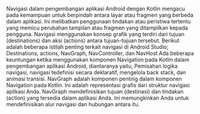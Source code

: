 Navigasi dalam pengembangan aplikasi Android dengan Kotlin mengacu pada kemampuan untuk berpindah antara layar atau fragmen yang berbeda dalam aplikasi. Ini melibatkan penggunaan tindakan atau peristiwa tertentu yang memicu perubahan tampilan atau fragmen yang ditampilkan kepada pengguna.
Navigasi menggunakan konsep grafik yang terdiri dari tujuan (destinations) dan aksi (actions) antara tujuan-tujuan tersebut. Berikut adalah beberapa istilah penting terkait navigasi di Android Studio; Destinations, actions, NavGraph, NavController, dan NavHost
Ada beberapa keuntungan ketika menggunakan komponen Navigation pada Kotlin dalam pengembangan aplikasi Android, diantaranya yaitu, Pemisahan logika navigasi, navigasi tedefinisi secara deklaratif, mengelola back stack, dan animasi transisi.
NavGraph adalah komponen penting dalam komponen Navigation pada Kotlin. Ini adalah representasi grafis dari struktur navigasi aplikasi Anda. NavGraph mendefinisikan tujuan (destinasi) dan tindakan (action) yang tersedia dalam aplikasi Anda. Ini memungkinkan Anda untuk mendefinisikan alur navigasi dan hubungan antara itu.
